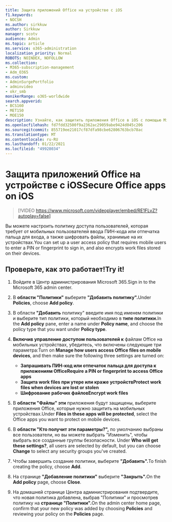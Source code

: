 ```yaml
---
title: Защита приложений Office на устройстве с iOS
f1.keywords:
- NOCSH
ms.author: sirkkuw
author: Sirkkuw
manager: scotv
audience: Admin
ms.topic: article
ms.service: o365-administration
localization_priority: Normal
ROBOTS: NOINDEX, NOFOLLOW
ms.collection:
- M365-subscription-management
- Adm_O365
ms.custom:
- AdminSurgePortfolio
- adminvideo
- okr_smb
monikerRange: o365-worldwide
search.appverid:
- BCS160
- MET150
- MOE150
description: Узнайте, как защитить приложения Office в iOS с помощью Microsoft 365 бизнес премиум.
ms.openlocfilehash: fd7fdd32500f9a2362ac29059abe9424d045c206
ms.sourcegitcommit: 855719ee21017cf87dfa98cbe62806763bcb78ac
ms.translationtype: MT
ms.contentlocale: ru-RU
ms.lasthandoff: 01/22/2021
ms.locfileid: "49928034"
---
```

# <a name="secure-office-apps-on-ios"></a><span data-ttu-id="3f1c6-103">Защита приложений Office на устройстве с iOS</span><span class="sxs-lookup"><span data-stu-id="3f1c6-103">Secure Office apps on iOS</span></span>

> [!VIDEO https://www.microsoft.com/videoplayer/embed/RE1FLvZ?autoplay=false]

<span data-ttu-id="3f1c6-104">Вы можете настроить политику доступа пользователей, которая требует от мобильных пользователей ввода ПИН-кода или отпечатка пальца для входа, а также шифровать файлы, хранимые на их устройствах.</span><span class="sxs-lookup"><span data-stu-id="3f1c6-104">You can set up a user access policy that requires mobile users to enter a PIN or fingerprint to sign in, and also encrypts work files stored on their devices.</span></span>

## <a name="try-it"></a><span data-ttu-id="3f1c6-105">Проверьте, как это работает!</span><span class="sxs-lookup"><span data-stu-id="3f1c6-105">Try it!</span></span>

1. <span data-ttu-id="3f1c6-106">Войдите в Центр администрирования Microsoft 365.</span><span class="sxs-lookup"><span data-stu-id="3f1c6-106">Sign in to the Microsoft 365 admin center.</span></span>
1. <span data-ttu-id="3f1c6-107">В **области "Политики"** выберите **"Добавить политику".**</span><span class="sxs-lookup"><span data-stu-id="3f1c6-107">Under **Policies**, choose **Add policy**.</span></span>
1. <span data-ttu-id="3f1c6-108">В области **"Добавить** политику" введите имя под именем политики и выберите тип политики, который необходимо в  **типе политики.**</span><span class="sxs-lookup"><span data-stu-id="3f1c6-108">In the **Add policy** pane, enter a name under **Policy name**, and choose the policy type that you want under **Policy type**.</span></span>
1. <span data-ttu-id="3f1c6-109">**Включив управление доступом пользователей к** файлам Office на мобильных устройствах, убедитесь, что включены следующие три параметра:</span><span class="sxs-lookup"><span data-stu-id="3f1c6-109">Turn on **Manage how users access Office files on mobile devices**, and then make sure the following three settings are turned on:</span></span>
    - <span data-ttu-id="3f1c6-110">**Запрашивать ПИН-код или отпечаток пальца для доступа к приложениям Office**</span><span class="sxs-lookup"><span data-stu-id="3f1c6-110">**Require a PIN or fingerprint to access Office apps**</span></span>
    - <span data-ttu-id="3f1c6-111">**Защита work files при утере или краже устройств**</span><span class="sxs-lookup"><span data-stu-id="3f1c6-111">**Protect work files when devices are lost or stolen**</span></span>
    - <span data-ttu-id="3f1c6-112">**Шифрование рабочих файлов**</span><span class="sxs-lookup"><span data-stu-id="3f1c6-112">**Encrypt work files**</span></span>

1. <span data-ttu-id="3f1c6-113">В **области "Файлы" эти** приложения будут защищены, выберите приложения Office, которые нужно защитить на мобильных устройствах.</span><span class="sxs-lookup"><span data-stu-id="3f1c6-113">Under **Files in these apps will be protected**, select the Office apps you want to protect on mobile devices.</span></span>
1. <span data-ttu-id="3f1c6-114">В **области "Кто получит эти параметры?",** по умолчанию выбраны все пользователи, но вы можете выбрать "Изменить", чтобы выбрать все созданные группы безопасности. </span><span class="sxs-lookup"><span data-stu-id="3f1c6-114">Under **Who will get these settings?**, all users are selected by default, but you can choose **Change** to select any security groups you've created.</span></span>
1. <span data-ttu-id="3f1c6-115">Чтобы завершить создание политики, выберите **"Добавить".**</span><span class="sxs-lookup"><span data-stu-id="3f1c6-115">To finish creating the policy, choose **Add**.</span></span>
1. <span data-ttu-id="3f1c6-116">На странице **"Добавление политики"** выберите **"Закрыть".**</span><span class="sxs-lookup"><span data-stu-id="3f1c6-116">On the **Add policy** page, choose **Close**.</span></span>
1. <span data-ttu-id="3f1c6-117">На домашней странице Центра администрирования подтвердите,  что новая политика добавлена, выбрав "Политики" и просмотрев политику на **странице "Политики".**</span><span class="sxs-lookup"><span data-stu-id="3f1c6-117">On the admin center home page, confirm that your new policy was added by choosing **Policies** and reviewing your policy on the **Policies** page.</span></span>